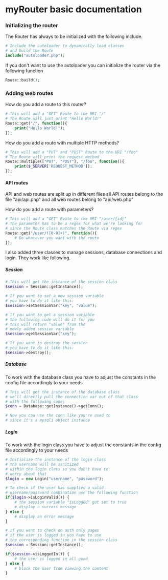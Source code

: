 myRouter basic documentation
======
### Initializing the router
The Router has always to be initialized with the
following include.
```php
# Include the autoloader to dynamically load classes
# and build the Route
include("autoloader.php");
```

If you don't want to use the
autoloader you can initialize the router via the following function
```php
Route::build();
```

### Adding web routes
How do you add a route to this router?
```php
# This will add a "GET" Route to the URI "/"
# The Route will just print "Hello World!"
Route::get("/", function(){
    print("Hello World!");
});
```

How do you add a route with multiple HTTP methods?
```php
# This will add a "PUT" and "POST" Route to the URI "/foo"
# The Route will print the request method
Route::multiple(["PUT", "POST"], "/foo", function(){
    print($_SERVER['REQUEST_METHOD']);
});
```
#### API routes
API and web routes are split up in different files
all API routes belong to the file "api/api.php" and all
web routes belong to "api/web.php"

How do you add a route with parameters?
```PHP
# This will add a "GET" Route to the URI "/user/{id}"
# The parameter has to be a regex for what we're looking for
# since the Route class matches the Route via regex
Route::get("/user/([0-9]+)", function(){
    # Do whatever you want with the route
});
```

I also added three classes to manage sessions, database connections and login. They work like following.
##### Session
```PHP
# This will get the instance of the session class
$session = Session::getInstance();

# If you want to set a new session variable
# you have to do it like this:
$session->setSessionVar("key", "value");

# If you want to get a session variable
# the following code will do it for you
# this will return "value" from the 
# newly added session variable
$session->getSessionVar("key");

# If you want to destroy the session 
# you have to do it like this:
$session->destroy();
```
##### Database
To work with the database class you have to adjust the constants in the config file accordingly to your needs
```PHP
# This will get the instance of the database class
# we'll directly pull the connection var out of that class
# with the following code:
$conn = Database::getInstance()->getConn(); 

# Now you can use the conn like you're used to
# since it's a mysqli object instance
```
##### Login
To work with the login class you have to adjust the constants in the config file accordingly to your needs
```PHP
# Initialize the instance of the login class
# the username will be sanitized
# within the login class so you don't have to
# worry about that
$login = new Login("username", "password");

# To check if the user has supplied a valid
# username/password combination use the following function
if($login->isLoginValid()) {
    # the session variable "isLogged" got set to true
    # display a success message
} else {
    # display an error message
}

# If you want to check on auth only pages
# if the user is logged in you have to use
# the corresponding function in the session class
$session = Session::getInstance();

if($session->isLoggedIn()) {
    # the user is logged in all good
} else {
    # block the user from viewing the content
}

```